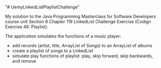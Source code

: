 "# UemyLinkedListPlaylistChallenge"

My solution to the Java Programming Masterclass for Software Developers course unit Section 8 Chapter 119 LinkedList Challenge Exercise (Codign Exercise 46: Playlist).

The application simulates the functions of a music player:
- add records (artist, title, ArrayList of Songs) to an ArrayList of albums
- create a playlist of songs to a LinkedList
- simulate play functions of playlist: play, skip forward, skip backwards, and remove
